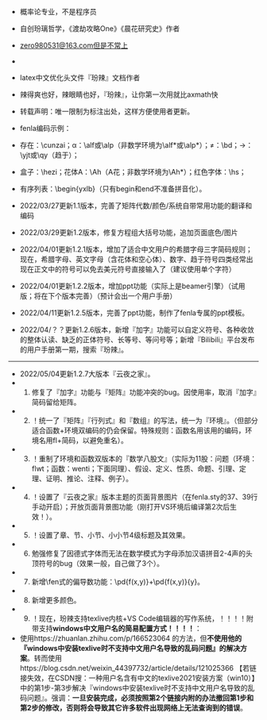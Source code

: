 - 概率论专业，不是程序员
- 自创玢璃哲学，《渡劫攻略One》《晨花研究史》作者
- zero980531@163.com但是不常上
- 
- latex中文优化头文件『玢辣』文档作者
- 辣得爽也好，辣眼睛也好，『玢辣』，让你第一次用就比axmath快
- 转载声明：唯一限制为标注出处，这样方便使用者更新。


- fenla编码示例：
- 存在：\cunzai；α：\alf或\alp（非数学环境为\alf\*或\alp*）；≠：\bd；→：\yjt或\qy（趋于）；
- 盒子：\hezi；花体A：\Ah（A花；非数学环境为\Ah*）；红色字体：\hs；
- 有序列表：\begin{yxlb}（只有begin和end不准备拼音化）。


- 2022/03/27更新1.1版本，完善了矩阵代数/颜色/系统自带常用功能的翻译和编码
- 2022/03/29更新1.2版本，修复方程组大括号功能，追加页面底色/图片
- 2022/04/01更新1.2.1版本，增加了适合中文用户的希腊字母三字简码规则；现在，希腊字母、英文字母（含花体和空心体）、数字、趋于符号四类经常出现在正文中的符号可以免去美元符号直接输入了（建议使用单个字符）
- 2022/04/01更新1.2.2版本，增加ppt功能（实际上是beamer引擎）（试用版；将在下个版本完善）（预计会出一个用户手册）
- 2022/04/11更新1.2.5版本，完善了ppt功能，制作了fenla专属的ppt模板。
- 2022/04/？？更新1.2.6版本，新增『加字』功能可以自定义符号、各种收敛的整体认读、缺乏的正体符号、长等号、等问号等；新增『Bilibili』平台发布的用户手册第一期，搜索『玢辣』。
- -----------------------------------------------------------------
- 2022/05/04更新1.2.7大版本『云夜之家』。
- 1. 修复了『加字』功能与『矩阵』功能冲突的bug。因使用率，取消『加字』简码留给矩阵。
- 2. ！统一了『矩阵』『行列式』和『数组』的写法，统一为『环境』。（但部分适合函数+环境双编码的仍会保留。特殊规则：函数名用该用的编码，环境名用fl+简码，以避免重名）。
- 3. ！重制了环境和函数双版本的『数学八股文』（实际为11股：问题（环境：flwt；函数：wenti；下面同理）、假设、定义、性质、命题、引理、定理、证明、推论、注释、例子）。
- 4. ！设置了『云夜之家』版本主题的页面背景图片（在fenla.sty的37、39行手动开启）；开放页面背景图功能（刚打开VS环境后编译第2次后生效！）。
- 5. ！设置了章、节、小节、小小节4级标题及其效果。
- 6. 勉强修复了因德式字体而无法在数学模式为字母添加汉语拼音2-4声的头顶符号的bug（效果一般，自己做了3个）。
- 7. 新增\fen式的偏导数功能：\pd{f(x,y)}+\pd{f(x,y)}{y}。
- 8. 新增更多颜色。
- 9. ！现在，玢辣支持texlive内核+VS Code编辑器的写作系统，！！！！附带支持**windows中文用户名的简易配置方式！！！！**：
- 使用https://zhuanlan.zhihu.com/p/166523064 的方法，但**不使用他的『windows中安装texlive时不支持中文用户名导致的乱码问题』的解决方案**。转而使用https://blog.csdn.net/weixin\_44397732/article/details/121025366 【若链接失效，在CSDN搜：一种用户名含有中文的texlive2021安装方案（win10）】 中的第1步-第3步解决『windows中安装texlive时不支持中文用户名导致的乱码问题』。强调：**一旦安装完成，必须按照第2个链接内附的办法撤回第1步和第2步的修改，否则将会导致其它许多软件出现网络上无法查询到的错误**。
